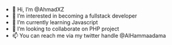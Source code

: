 - 👋 Hi, I’m @AhmadXZ
- 👀 I’m interested in becoming a fullstack developer
- 🌱 I’m currently learning Javascript
- 💞️ I’m looking to collaborate on PHP project
- 📫 You can reach me via my twitter handle @AIHammaadama

<!---
AhmadXZ/AhmadXZ is a ✨ special ✨ repository because its `README.md` (this file) appears on your GitHub profile.
You can click the Preview link to take a look at your changes.
--->
